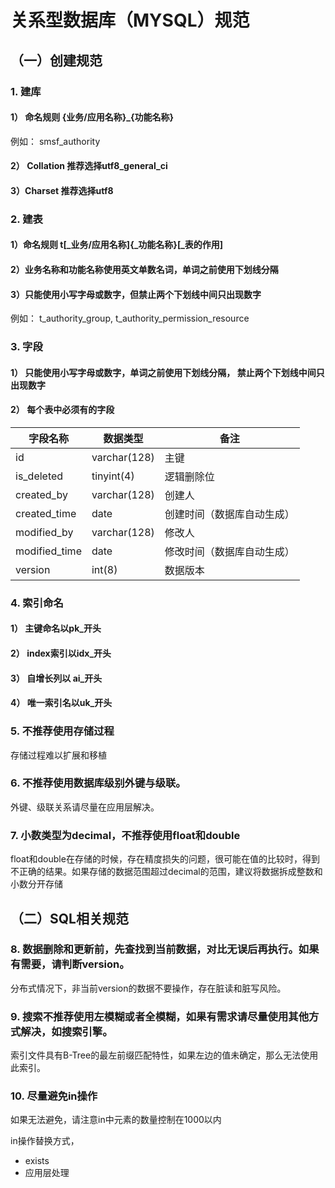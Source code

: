 # 关系型数据库（MYSQL）规范

## （一）创建规范

### 1. 建库

#### 1） 命名规则  {业务/应用名称}\_{功能名称}

例如： smsf_authority

#### 2） Collation 推荐选择utf8_general_ci

#### 3）Charset 推荐选择utf8



### 2. 建表

#### 1）命名规则   t\[\_业务/应用名称]{\_功能名称}\[\_表的作用]

#### 2）业务名称和功能名称使用英文单数名词，单词之前使用下划线分隔 

#### 3）只能使用小写字母或数字，但禁止两个下划线中间只出现数字 

例如： t_authority_group,  t_authority_permission_resource



### 3. 字段

#### 1） 只能使用小写字母或数字，单词之前使用下划线分隔， 禁止两个下划线中间只出现数字

#### 2） 每个表中必须有的字段

| 字段名称      | 数据类型     | 备注                       |
| ------------- | ------------ | -------------------------- |
| id            | varchar(128) | 主键                       |
| is_deleted    | tinyint(4)   | 逻辑删除位                 |
| created_by    | varchar(128) | 创建人                     |
| created_time  | date         | 创建时间（数据库自动生成） |
| modified_by   | varchar(128) | 修改人                     |
| modified_time | date         | 修改时间（数据库自动生成） |
| version       | int(8)       | 数据版本                   |





### 4. 索引命名

#### 1） 主键命名以pk\_开头

#### 2） index索引以idx\_开头

#### 3） 自增长列以 ai\_开头

#### 4） 唯一索引名以uk_开头



### 5. 不推荐使用存储过程

存储过程难以扩展和移植



### 6. 不推荐使用数据库级别外键与级联。

外键、级联关系请尽量在应用层解决。



### 7. 小数类型为decimal，不推荐使用float和double

float和double在存储的时候，存在精度损失的问题，很可能在值的比较时，得到不正确的结果。如果存储的数据范围超过decimal的范围，建议将数据拆成整数和小数分开存储



## （二）SQL相关规范

### 8. 数据删除和更新前，先查找到当前数据，对比无误后再执行。如果有需要，请判断version。

分布式情况下，非当前version的数据不要操作，存在脏读和脏写风险。



### 9. 搜索不推荐使用左模糊或者全模糊，如果有需求请尽量使用其他方式解决，如搜索引擎。

索引文件具有B-Tree的最左前缀匹配特性，如果左边的值未确定，那么无法使用此索引。



### 10. 尽量避免in操作

如果无法避免，请注意in中元素的数量控制在1000以内

in操作替换方式，

- exists
- 应用层处理









